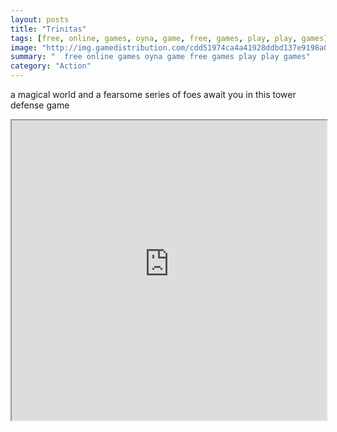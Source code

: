 ```yaml
---
layout: posts
title: "Trinitas"
tags: [free, online, games, oyna, game, free, games, play, play, games]
image: "http://img.gamedistribution.com/cdd51974ca4a41928ddbd137e9198a05.jpg"
summary: "  free online games oyna game free games play play games"
category: "Action"
---
```


a magical world and a fearsome series of foes await you in this tower defense game

<iframe width="100%" height="480px;" src="http://flash.gamedistribution.com?game=cdd51974ca4a41928ddbd137e9198a05"></iframe>
